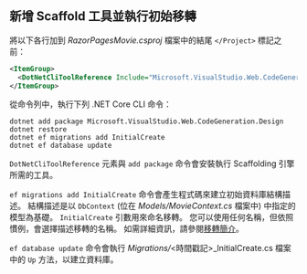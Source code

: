 <a name="cli"></a>

## <a name="add-scaffold-tooling-and-perform-initial-migration"></a>新增 Scaffold 工具並執行初始移轉

將以下各行加到 *RazorPagesMovie.csproj* 檔案中的結尾 `</Project>` 標記之前：

```xml
<ItemGroup>
  <DotNetCliToolReference Include="Microsoft.VisualStudio.Web.CodeGeneration.Tools" Version="2.1.0-preview1-final"/>
</ItemGroup>
```
  
從命令列中，執行下列 .NET Core CLI 命令：

```console
dotnet add package Microsoft.VisualStudio.Web.CodeGeneration.Design
dotnet restore
dotnet ef migrations add InitialCreate
dotnet ef database update
```

`DotNetCliToolReference` 元素與 `add package` 命令會安裝執行 Scaffolding 引擎所需的工具。

`ef migrations add InitialCreate` 命令會產生程式碼來建立初始資料庫結構描述。 結構描述是以 `DbContext` (位在 *Models/MovieContext.cs* 檔案中) 中指定的模型為基礎。 `InitialCreate` 引數用來命名移轉。 您可以使用任何名稱，但依照慣例，會選擇描述移轉的名稱。 如需詳細資訊，請參閱[移轉簡介](xref:data/ef-mvc/migrations#introduction-to-migrations)。

`ef database update` 命令會執行 *Migrations/*\<時間戳記>_InitialCreate.cs 檔案中的 `Up` 方法，以建立資料庫。
